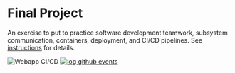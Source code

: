 # Final Project

An exercise to put to practice software development teamwork, subsystem communication, containers, deployment, and CI/CD pipelines. See [instructions](./instructions.md) for details.

![Webapp CI/CD](https://github.com/software-students-fall2024/5-final-straighta-pj5/actions/workflows/webapp.yml/badge.svg)
[![log github events](https://github.com/software-students-fall2024/5-final-straighta-pj5/actions/workflows/event-logger.yml/badge.svg)](https://github.com/software-students-fall2024/5-final-straighta-pj5/actions/workflows/event-logger.yml)
